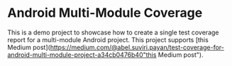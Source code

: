 # Android Multi-Module Coverage
This is a demo project to showcase how to create a single test coverage report for a multi-module Android project. This project supports [this Medium post](https://medium.com/@abel.suviri.payan/test-coverage-for-android-multi-module-project-a34cb0476b40"this Medium post").
